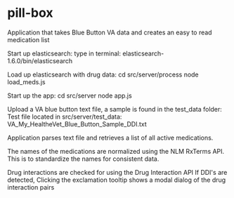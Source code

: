 # pill-box
Application that takes Blue Button VA data and creates an easy to read medication list

Start up elasticsearch:
type in terminal: elasticsearch-1.6.0/bin/elasticsearch

Load up elasticsearch with drug data:
cd src/server/process
node load_meds.js

Start up the app:
cd src/server
node app.js

Upload a VA blue button text file, a sample is found in the test_data folder:
Test file located in src/server/test_data: VA_My_HealtheVet_Blue_Button_Sample_DDI.txt

Application parses text file and retrieves a list of all active medications.

The names of the medications are normalized using the NLM RxTerms API. This is to standardize the names for consistent data.

Drug interactions are checked for using the Drug Interaction API
If DDI's are detected, Clicking the exclamation tooltip shows a modal dialog of the drug interaction pairs
